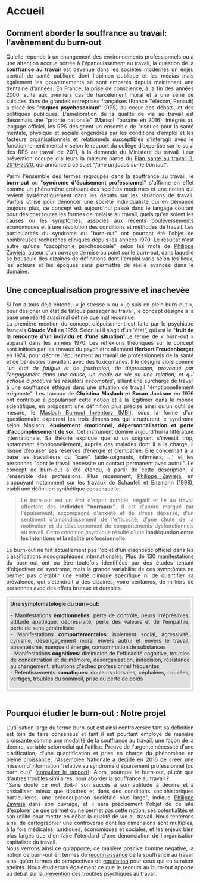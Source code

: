 # Accueil

## Comment aborder la souffrance au travail: l'avènement du burn-out 
<p align="justify">Qu'elle réponde à un changement des environnements professionnels ou à une attention accrue portée à l'épanouissement au travail, la question de la <strong>souffrance au travail</strong> est devenue dans les sociétés modernes un enjeu central de santé publique dont l'opinion publique et les médias mais également les gouvernements se sont emparés depuis maintenant une trentaine d'années. En France, la prise de conscience, à la fin des années 2000, suite aux premiers cas de harcèlement moral et à une série de suicides dans de grandes entreprises françaises (France Télécom, Renault) a placé les "<strong>risques psychosociaux</strong>" (RPS) au coeur des débats, et des politiques publiques. L'amélioration de la qualité de vie au travail est désormais une "priorité nationale" (Marisol Touraine en 2016). Intégrés au langage officiel, les RPS désignent un ensemble de "risques pour la santé mentale, physique et sociale engendrés par les conditions d’emploi et les facteurs organisationnels et relationnels susceptibles d’interagir avec le fonctionnement mental » selon le rapport du collège d’expertise sur le suivi des RPS au travail de 2011, à la demande du Ministère du travail. Leur prévention occupe d'ailleurs la majeure partie du <a href="http://travail-emploi.gouv.fr/IMG/pdf/pst3.pdf" target="_blank">Plan santé au travail 3, 2016-2020</a>, qui annonce à ce sujet "<I>faire un focus sur le burnout</I>". </p>

<p align="justify">Parmi l'ensemble des termes regroupés dans la souffrance au travail, le <strong>burn-out</strong> ou "<strong>syndrome d'épuisement professionnel</strong>" s'affirme en effet comme un phénomène croissant des sociétés modernes et une notion qui revient systématiquement dans les débats sur les situations de travail. Parfois utilisé pour dénoncer une société individualiste qui en demande toujours plus, ce concept est aujourd'hui passé dans le langage courant pour désigner toutes les formes de malaise au travail, quels qu'en soient les causes ou les symptômes, associés aux récents bouleversements économiques et à une révolution des conditions et méthodes de travail. Les particularités du syndrome du "burn-out" ont pourtant été l'objet de nombreuses recherches cliniques depuis les années 1970. Le résultat n'est autre qu'une "cacophonie psychosociale" selon les mots de <a href="https://controverses.github.io/burn-out/acteurs#philippe-zawieja" target="_blank">Philippe Zawieja</a>, auteur d'un ouvrage de mise au point sur le burn-out, dans laquelle se bouscule des dizaines de définitions dont l'emploi varie selon les lieux, les acteurs et les époques sans permettre de réelle avancée dans le domaine.</p> 

## Une conceptualisation progressive et inachevée  
<p align="justify">Si l’on a tous déjà entendu « je stresse » ou « je suis en plein burn-out », pour désigner un état de fatigue passager au travail, le concept désigne à la base une réalité aussi mal définie que mal reconnue.<br>
La première mention du concept d’épuisement est faite par le psychiatre français <strong>Claude Veil</strong> en 1959. Selon lui il s’agit d’un “état”, qui est le “<strong>fruit de la rencontre d’un individu et d’une situation</strong>”.Le terme de « burn-out » apparaît dans les années 1970. Les réflexions théoriques sur le concept sont initiées par les travaux du psychiatre allemand <strong>Herbert Freudenberger</strong> en 1974, pour décrire l'épuisement au travail de professionnels de la santé et de bénévoles travaillant avec des toxicomanes. Il le désigne alors comme “<I>un état de fatigue et de frustration, de dépression, provoqué par l’engagement dans une cause, un mode de vie ou une relation, et qui échoue à produire les résultats escomptés</I>”, alliant une surcharge de travail à une souffrance éthique dans une situation de travail "émotionnellement exigeante". Les travaux de <strong>Christina Maslach et Susan Jackson</strong> en 1976 ont contribué à populariser cette notion et à la légitimer dans le monde scientifique, en proposant une définition plus précise ainsi qu'un outil de mesure, le <A HREF="Maslach Burnout Inventory.pdf" target="_blank">Maslach Burnout Inventory (MBI)</A>, sous la forme d'un questionnaire explorant les trois dimensions qui structurent le syndrome selon Maslach: <strong>épuisement émotionnel, dépersonnalisation et perte d'accomplissement de soi</strong>. Cet instrument domine aujourd'hui la littérature internationale. Sa théorie explique que si un soignant s’investit trop, notamment émotionnellement, auprès des malades dont il a la charge, il risque d’épuiser ses réserves d’énergie et d’empathie. Elle concernait à la base les travailleurs du "care" (aide-soignants, infirmiers, ...) et les personnes "dont le travail nécessite un contact permanent avec autrui". Le concept de burn-out a été étendu, à partir de cette description, à l'ensemble des professions. Plus récemment, <a href="https://controverses.github.io/burn-out/acteurs#philippe-zawieja" target="_blank">Philippe Zawieja</a>, en s'appuyant notamment sur les travaux de Schaufeli et Enzmann (1998), établi une définition synthétique consensuelle:</p>  


><p align="justify">Le burn-out est un état d'esprit durable, négatif et lié au travail affectant des <strong>individus "normaux"</strong>. Il est d'abord marqué par l'épuisement, accompagné d'anxiété et de stress dépassé, d'un sentiment d'amoindrissement de l'efficacité, d'une chute de la motivation et du développement de comportements dysfonctionnels au travail. Cette condition psychique résulte d'une <strong>inadéquation entre les intentions et la réalité professionnelle</strong>.</p>  

<p align="justify">Le burn-out ne fait actuellement pas l'objet d'un diagnostic officiel dans les classifications nosographiques internationales. Plus de 130 manifestations du burn-out ont pu être toutefois identifiées par des études tentant d'objectiver ce syndrome, mais la grande variabilité de ces symptômes ne permet pas d'établir une entité clinique spécifique ni de quantifier sa prévalence, qui s'étendrait à des dizaines, voire centaines, de milliers de personnes avec des effets brutaux et durables. 
</p>

<div style="padding:4px; border:4px solid #e0e0e0;">
<div style="padding:3px; background-color:#e0e0e0;">
<strong>Une symptomatologie du burn-out:</strong><br>  
<p align="justify">- Manifestations <strong>émotionnelles</strong>: perte de contrôle, peurs irréprésibles, attitude apathique, dépressivité, perte des valeurs et de l'empathie, perte de sens généralisée  <br>
- Manifestations <strong>comportementales</strong>: isolement social, agressivité, cynisme, désengagement moral envers autrui et envers le travail, absentéisme, manque d'énergie, consommation de substances  <br>
- Manifestations <strong>cognitives</strong>: diminution de l'efficacité cognitive, troubles de concentration et de mémoire, désorganisation, indécision, résistance au changement, situations d'échec professionnel fréquentes  <br>
- Retentissements <strong>somatiques</strong>: douleurs dorsales, céphalées, nausées, vertiges, troubles du sommeil, prise ou perte de poids</p>
</div> 
</div>
<br>

## Pourquoi étudier le burn-out : Notre projet  
<p align="justify">L'utilisation large du terme burn-out est ainsi controversée tant sa définition est loin de faire consensus et tant il est pourtant employé de manière croissante comme une modalité de la souffrance au travail, une façon de la décrire, variable selon celui qui l'utilise. Preuve de l'urgente nécessité d'une clarification, d'une quantification et prise en charge du phénomène en pleine croissance, l'Assemblée Nationale a décidé en 2016 de créer une mission d'information "relative au syndrome d'épuisement professionnel (ou burn out)" (<a href="http://www.assemblee-nationale.fr/14/rap-info/i4487.asp" target="_blank">consulter le rapport</a>). Alors, pourquoi le burn-out, plutôt que d'autres troubles similaires, pour aborder la souffrance au travail ?  <br>
"Sans doute ce mot doit-il son succès à son aptitude à décrire et à cristalliser, mieux que d'autres et dans des conditions sociohistoriques particulières, une préoccupation sociétale plus large", indique <a href="https://controverses.github.io/burn-out/acteurs#philippe-zawieja" target="_blank">Philippe Zawieja</a> dans son ouvrage, et il sera précisément l'objet de ce site d'explorer ce que permet ou ne permet pas cette notion, ses potentialités et son utilité pour mettre en débat la qualité de vie au travail. Nous tenterons ainsi de cartographier une controverse dont les dimensions sont multiples, à la fois médicales, juridiques, économiques et sociales, et les enjeux bien plus larges que d'en faire l'étendard d'une dénonciation de l'organisation capitaliste du travail. <br> 
Nous verrons ainsi ce qu'apporte, de manière positive comme négative, la notion de burn-out en termes de <a href="https://controverses.github.io/burn-out/reconnaitre">reconnaissance</a> de la souffrance au travail ainsi qu'en termes de perspectives de <a href="https://controverses.github.io/burn-out/reparer">réparation</a> pour ceux qui en seraient atteints. Nous étudierons également ce que le recours au burn-out apporte au débat sur la <a href="https://controverses.github.io/burn-out/prevenir">prévention</a> des troubles psychiques au travail. </p>

